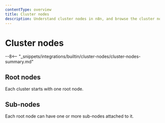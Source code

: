 ```yaml
---
contentType: overview
title: Cluster nodes
description: Understand cluster nodes in n8n, and browse the cluster nodes library.
---
```


# Cluster nodes

--8<-- "_snippets/integrations/builtin/cluster-nodes/cluster-nodes-summary.md"

## Root nodes

Each cluster starts with one root node.

## Sub-nodes

Each root node can have one or more sub-nodes attached to it.

